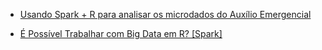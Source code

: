 - [Usando Spark + R para analisar os microdados do Auxílio Emergencial](https://cleitonotavio058.medium.com/usando-spark-r-para-analisar-os-microdados-do-aux%C3%ADlio-emergencial-f2019f896915)

- [É Possível Trabalhar com Big Data em R? [Spark]](https://www.youtube.com/watch?v=gDBBV32PcjY)
